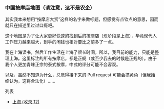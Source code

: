 ### 中国按摩店地图（请注意，这不是农企）

其实我本来想用“按摩店大赏”这样的名字来做标题，但感觉有点钦点的意思，因而就只在描述里过过口瘾吧。

这个地图是为了让大家更好快速的找到后的按摩店（现阶段是上海），毕竟现代人工作压力越来越大，到手的闲钱也相对要比之前多了一点。

我在上海读书，然后工作生活在上海了很长时间，所以，我目前的能力，只能是整理上海。这里标注的所有按摩店，都是正规（或至少我去的时候是正规的）。由于我个人更加青睐正宗的泰式按摩，中式的评分可能不会客观。

以及，虽然不知道为什么，总觉得接下来的 Pull request 可能会搞黄色（但我始终认为，这将合法化）……

列表
* [上海 (收录 12)](shanghai.geojson)
